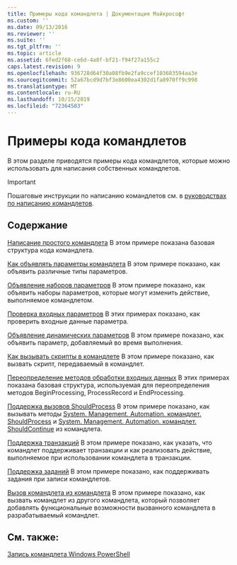 ```yaml
---
title: Примеры кода командлета | Документация Майкрософт
ms.custom: ''
ms.date: 09/13/2016
ms.reviewer: ''
ms.suite: ''
ms.tgt_pltfrm: ''
ms.topic: article
ms.assetid: 6fed2f68-ce6d-4a8f-bf21-f94f27a155c2
caps.latest.revision: 9
ms.openlocfilehash: 936728d64f30a08fb9e2fa9ccef103683594aa3e
ms.sourcegitcommit: 52a67bcd9d7bf3e8600ea4302d1fa8970ff9c998
ms.translationtype: MT
ms.contentlocale: ru-RU
ms.lasthandoff: 10/15/2019
ms.locfileid: "72364503"
---
```

# <a name="examples-of-cmdlet-code"></a>Примеры кода командлетов

В этом разделе приводятся примеры кода командлетов, которые можно использовать для написания собственных командлетов.

> [!IMPORTANT]
> Пошаговые инструкции по написанию командлетов см. в [руководствах по написанию командлетов](./tutorials-for-writing-cmdlets.md).

## <a name="in-this-section"></a>Содержание

[Написание простого командлета](./how-to-write-a-simple-cmdlet.md) В этом примере показана базовая структура кода командлета.

[Как объявлять параметры командлета](./how-to-declare-cmdlet-parameters.md) В этом примере показано, как объявить различные типы параметров.

[Объявление наборов параметров](./how-to-declare-parameter-sets.md) В этом примере показано, как объявить наборы параметров, которые могут изменить действие, выполняемое командлетом.

[Проверка входных параметров](./how-to-validate-parameter-input.md) В этих примерах показано, как проверить входные данные параметра.

[Объявление динамических параметров](./how-to-declare-dynamic-parameters.md) В этом примере показано, как объявить параметр, добавляемый во время выполнения.

[Как вызывать скрипты в командлете](./how-to-invoke-scripts-within-a-cmdlet.md) В этом примере показано, как вызвать скрипт, передаваемый в командлет.

[Переопределение методов обработки входных данных](./how-to-override-input-processing-methods.md) В этих примерах показана базовая структура, используемая для переопределения методов BeginProcessing, ProcessRecord и EndProcessing.

[Поддержка вызовов ShouldProcess](./how-to-request-confirmations.md) В этом примере показано, как вызывать методы [System. Management. Automation. командлет. ShouldProcess](/dotnet/api/System.Management.Automation.Cmdlet.ShouldProcess) и [System. Management. Automation. командлет. ShouldContinue](/dotnet/api/System.Management.Automation.Cmdlet.ShouldContinue) из командлета.

[Поддержка транзакций](./how-to-support-transactions.md) В этом примере показано, как указать, что командлет поддерживает транзакции и как реализовать действие, выполняемое при использовании командлета в транзакции.

[Поддержка заданий](./how-to-support-jobs.md) В этом примере показано, как поддерживать задания при записи командлетов.

[Вызов командлета из командлета](./how-to-invoke-a-cmdlet-from-within-a-cmdlet.md) В этом примере показано, как вызвать командлет из другого командлета, который позволяет добавлять функциональные возможности вызванного командлета в разрабатываемый командлет.

## <a name="see-also"></a>См. также:

[Запись командлета Windows PowerShell](./writing-a-windows-powershell-cmdlet.md)
